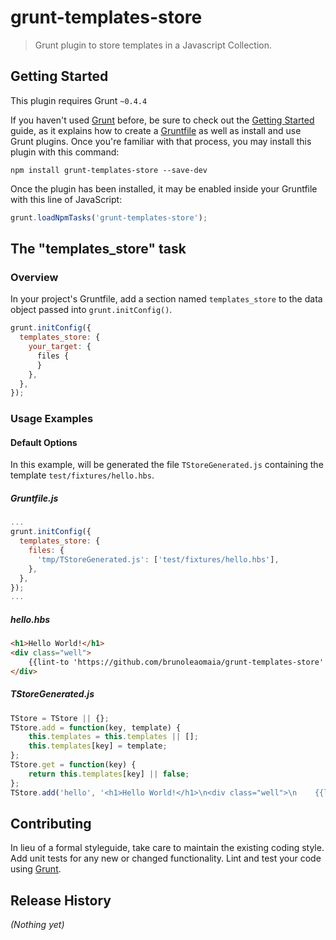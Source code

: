 # grunt-templates-store

> Grunt plugin to store templates in a Javascript Collection.

## Getting Started
This plugin requires Grunt `~0.4.4`

If you haven't used [Grunt](http://gruntjs.com/) before, be sure to check out the [Getting Started](http://gruntjs.com/getting-started) guide, as it explains how to create a [Gruntfile](http://gruntjs.com/sample-gruntfile) as well as install and use Grunt plugins. Once you're familiar with that process, you may install this plugin with this command:

```shell
npm install grunt-templates-store --save-dev
```

Once the plugin has been installed, it may be enabled inside your Gruntfile with this line of JavaScript:

```js
grunt.loadNpmTasks('grunt-templates-store');
```

## The "templates_store" task

### Overview
In your project's Gruntfile, add a section named `templates_store` to the data object passed into `grunt.initConfig()`.

```js
grunt.initConfig({
  templates_store: {
    your_target: {
      files {
      }
    },
  },
});
```

### Usage Examples

#### Default Options
In this example, will be generated the file `TStoreGenerated.js` containing the template `test/fixtures/hello.hbs`.

##### Gruntfile.js
```js
...
grunt.initConfig({
  templates_store: {
    files: {
      'tmp/TStoreGenerated.js': ['test/fixtures/hello.hbs'],
    },
  },
});
...
```

##### hello.hbs
```html
<h1>Hello World!</h1>
<div class="well">
	{{lint-to 'https://github.com/brunoleaomaia/grunt-templates-store' GitHub}}
</div>
```

##### TStoreGenerated.js
```js
TStore = TStore || {};
TStore.add = function(key, template) {
	this.templates = this.templates || [];
	this.templates[key] = template;
};
TStore.get = function(key) {
	return this.templates[key] || false;
};
TStore.add('hello', '<h1>Hello World!</h1>\n<div class="well">\n	{{lint-to \'https://github.com/brunoleaomaia/grunt-templates-store\' GitHub}}\n</div>\n');
```

## Contributing
In lieu of a formal styleguide, take care to maintain the existing coding style. Add unit tests for any new or changed functionality. Lint and test your code using [Grunt](http://gruntjs.com/).

## Release History
_(Nothing yet)_
